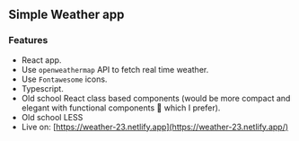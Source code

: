 ## Simple Weather app

### Features

- React app.
- Use `openweathermap` API to fetch real time weather.
- Use `Fontawesome` icons.
- Typescript.
- Old school React class based components (would be more compact and elegant with functional components 🎯 which I prefer).
- Old school LESS
- Live on: [https://weather-23.netlify.app](https://weather-23.netlify.app/)
